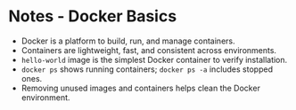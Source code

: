 # Notes - Docker Basics

- Docker is a platform to build, run, and manage containers.
- Containers are lightweight, fast, and consistent across environments.
- `hello-world` image is the simplest Docker container to verify installation.
- `docker ps` shows running containers; `docker ps -a` includes stopped ones.
- Removing unused images and containers helps clean the Docker environment.
